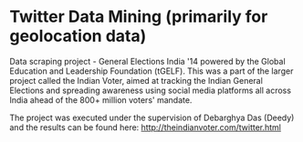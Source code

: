 Twitter Data Mining (primarily for geolocation data)
=====

Data scraping project - General Elections India '14 powered by the Global Education and Leadership Foundation (tGELF). This was a part of the larger project called the Indian Voter, aimed at tracking the Indian General Elections and spreading awareness using social media platforms all across India ahead of the 800+ million voters' mandate.

The project was executed under the supervision of Debarghya Das (Deedy) and the results can be found here: http://theindianvoter.com/twitter.html
